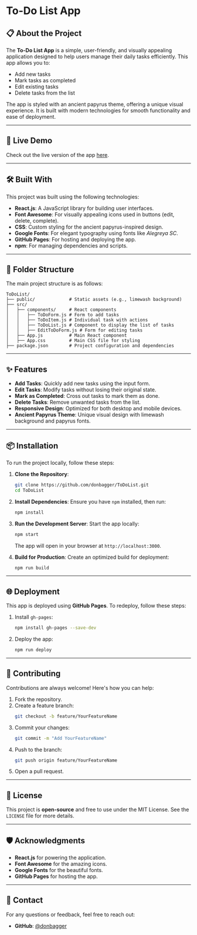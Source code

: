
# To-Do List App

## 📋 About the Project

The **To-Do List App** is a simple, user-friendly, and visually appealing application designed to help users manage their daily tasks efficiently. This app allows you to:
- Add new tasks
- Mark tasks as completed
- Edit existing tasks
- Delete tasks from the list

The app is styled with an ancient papyrus theme, offering a unique visual experience. It is built with modern technologies for smooth functionality and ease of deployment.

---

## 🚀 Live Demo

Check out the live version of the app [here](https://donbagger.github.io/ToDoList).

---

## 🛠️ Built With

This project was built using the following technologies:

- **React.js**: A JavaScript library for building user interfaces.
- **Font Awesome**: For visually appealing icons used in buttons (edit, delete, complete).
- **CSS**: Custom styling for the ancient papyrus-inspired design.
- **Google Fonts**: For elegant typography using fonts like *Alegreya SC*.
- **GitHub Pages**: For hosting and deploying the app.
- **npm**: For managing dependencies and scripts.

---

## 📂 Folder Structure

The main project structure is as follows:

```
ToDoList/
├── public/             # Static assets (e.g., limewash background)
├── src/
│   ├── components/     # React components
│   │   ├── ToDoForm.js # Form to add tasks
│   │   ├── ToDoItem.js # Individual task with actions
│   │   ├── ToDoList.js # Component to display the list of tasks
│   │   ├── EditToDoForm.js # Form for editing tasks
│   ├── App.js          # Main React component
│   ├── App.css         # Main CSS file for styling
├── package.json        # Project configuration and dependencies
```

---

## ✨ Features

- **Add Tasks**: Quickly add new tasks using the input form.
- **Edit Tasks**: Modify tasks without losing their original state.
- **Mark as Completed**: Cross out tasks to mark them as done.
- **Delete Tasks**: Remove unwanted tasks from the list.
- **Responsive Design**: Optimized for both desktop and mobile devices.
- **Ancient Papyrus Theme**: Unique visual design with limewash background and papyrus fonts.

---

## 📦 Installation

To run the project locally, follow these steps:

1. **Clone the Repository**:
   ```bash
   git clone https://github.com/donbagger/ToDoList.git
   cd ToDoList
   ```

2. **Install Dependencies**:
   Ensure you have `npm` installed, then run:
   ```bash
   npm install
   ```

3. **Run the Development Server**:
   Start the app locally:
   ```bash
   npm start
   ```
   The app will open in your browser at `http://localhost:3000`.

4. **Build for Production**:
   Create an optimized build for deployment:
   ```bash
   npm run build
   ```

---

## 🌐 Deployment

This app is deployed using **GitHub Pages**. To redeploy, follow these steps:

1. Install `gh-pages`:
   ```bash
   npm install gh-pages --save-dev
   ```

2. Deploy the app:
   ```bash
   npm run deploy
   ```

---

## 🤝 Contributing

Contributions are always welcome! Here's how you can help:

1. Fork the repository.
2. Create a feature branch:
   ```bash
   git checkout -b feature/YourFeatureName
   ```
3. Commit your changes:
   ```bash
   git commit -m "Add YourFeatureName"
   ```
4. Push to the branch:
   ```bash
   git push origin feature/YourFeatureName
   ```
5. Open a pull request.

---

## 📝 License

This project is **open-source** and free to use under the MIT License. See the `LICENSE` file for more details.

---

## 🛡️ Acknowledgments

- **React.js** for powering the application.
- **Font Awesome** for the amazing icons.
- **Google Fonts** for the beautiful fonts.
- **GitHub Pages** for hosting the app.

---

## 📧 Contact

For any questions or feedback, feel free to reach out:

- **GitHub**: [@donbagger](https://github.com/donbagger)

